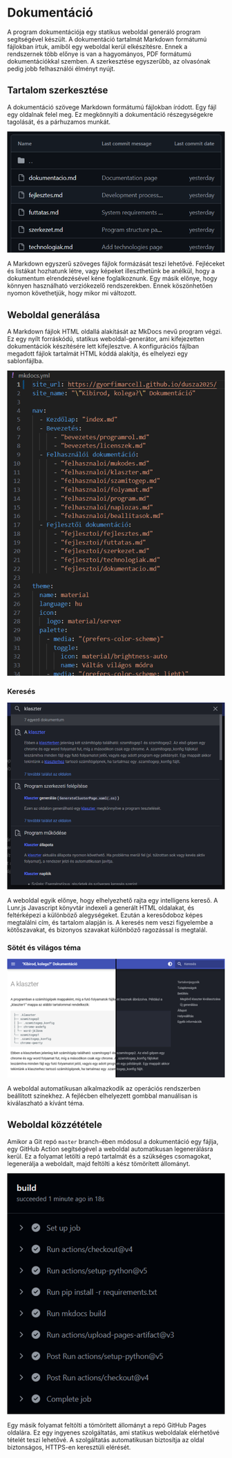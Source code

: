 # Dokumentáció

A program dokumentációja egy statikus weboldal generáló program segítségével készült. A dokumentáció tartalmát Markdown
formátumú fájlokban írtuk, amiből egy weboldal kerül elkészítésre. Ennek a rendszernek több előnye is van a hagyományos,
PDF formátumú dokumentációkkal szemben. A szerkesztése egyszerűbb, az olvasónak pedig jobb felhasználói élményt nyújt.

## Tartalom szerkesztése

A dokumentáció szövege Markdown formátumú fájlokban íródott. Egy fájl egy oldalnak felel meg. Ez megkönnyíti a dokumentáció
részegységekre tagolását, és a párhuzamos munkát.

![A dokumentáció fájljai](../img/fejlesztoi/dokumentacio/files.png)

A Markdown egyszerű szöveges fájlok formázását teszi lehetővé. Fejléceket és listákat hozhatunk létre, vagy képeket illeszthetünk
be anélkül, hogy a dokumentum elrendezésével kéne foglalkoznunk. Egy másik előnye, hogy könnyen használható verziókezelő
rendszerekben. Ennek köszönhetően nyomon követhetjük, hogy mikor mi változott.

## Weboldal generálása

A Markdown fájlok HTML oldallá alakítását az MkDocs nevű program végzi. Ez egy nyílt forráskódú, statikus weboldal-generátor, ami
kifejezetten dokumentációk készítésére lett kifejlesztve. A konfigurációs fájlban megadott fájlok tartalmát HTML kóddá alakítja,
és elhelyezi egy sablonfájlba.

![Részlet az oldal konfigurációjából](../img/fejlesztoi/dokumentacio/config.png)

### Keresés

![Keresés ablak](../img/fejlesztoi/dokumentacio/search.png)

A weboldal egyik előnye, hogy elhelyezhető rajta egy intelligens kereső. A Lunr.js Javascript könyvtár indexeli a generált
HTML oldalakat, és feltérképezi a különböző alegységeket. Ezután a keresődoboz képes megtalálni cím, és tartalom alapján is.
A keresés nem veszi figyelembe a kötőszavakat, és bizonyos szavakat különböző ragozással is megtalál.

### Sötét és világos téma

![Világos és sötét téma](../img/fejlesztoi/dokumentacio/theme.png)

A weboldal automatikusan alkalmazkodik az operációs rendszerben beállított színekhez. A fejlécben elhelyezett gombbal manuálisan
is kiválaszható a kívánt téma.

## Weboldal közzététele

Amikor a Git repó `master` branch-ében módosul a dokumentáció egy fájlja, egy GitHub Action segítségével a weboldal automatikusan
legenerálásra kerül. Ez a folyamat letölti a repó tartalmát és a szükséges csomagokat, legenerálja a weboldalt, majd feltölti a kész
tömörített állományt.

![A GitHub Action lépései](../img/fejlesztoi/dokumentacio/actions.png)

Egy másik folyamat feltölti a tömörített állományt a repó GitHub Pages oldalára. Ez egy ingyenes szolgáltatás, ami statikus weboldalak
elérhetővé tételét teszi lehetővé. A szolgáltatás automatikusan biztosítja az oldal biztonságos, HTTPS-en keresztüli elérését.
